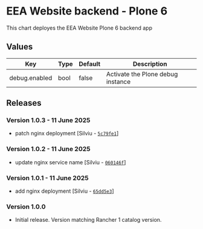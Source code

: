 # EEA Website backend - Plone 6

This chart deployes the EEA Website Plone 6 backend app 

## Values

| Key | Type | Default | Description |
|-----|------|---------|-------------|
| debug.enabled | bool | false | Activate the Plone debug instance |

## Releases

### Version 1.0.3 - 11 June 2025
- patch nginx deployment [Silviu - [`5c79fe1`](https://github.com/eea/helm-charts/commit/5c79fe16d51efc38ebba86152b8257ab0e5d0413)]

### Version 1.0.2 - 11 June 2025
- update nginx service name [Silviu - [`060146f`](https://github.com/eea/helm-charts/commit/060146fd845b701a5781acef1842bd94df58f59f)]

### Version 1.0.1 - 11 June 2025
- add nginx deployment [Silviu - [`65dd5e3`](https://github.com/eea/helm-charts/commit/65dd5e3bea73e4b993ce41979bcd0995efefbff6)]

### Version 1.0.0
- Initial release. Version matching Rancher 1 catalog version.
